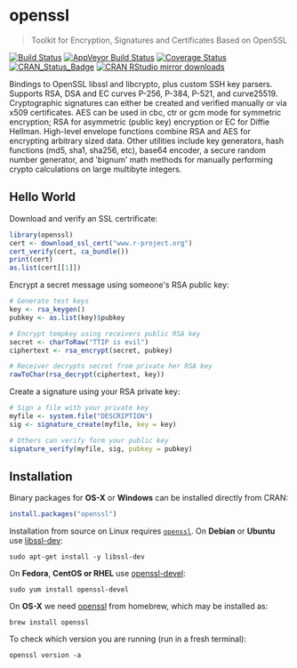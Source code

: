 # openssl

> Toolkit for Encryption, Signatures and Certificates Based on OpenSSL

[![Build Status](https://travis-ci.com/jeroen/openssl.svg?branch=master)](https://travis-ci.com/jeroen/openssl)
[![AppVeyor Build Status](https://ci.appveyor.com/api/projects/status/github/jeroen/openssl?branch=master&svg=true)](https://ci.appveyor.com/project/jeroen/openssl)
[![Coverage Status](https://codecov.io/github/jeroen/openssl/coverage.svg?branch=master)](https://codecov.io/github/jeroen/openssl?branch=master)
[![CRAN_Status_Badge](http://www.r-pkg.org/badges/version/openssl)](http://cran.r-project.org/package=openssl)
[![CRAN RStudio mirror downloads](http://cranlogs.r-pkg.org/badges/openssl)](http://cran.r-project.org/web/packages/openssl/index.html)

Bindings to OpenSSL libssl and libcrypto, plus custom SSH key parsers.
Supports RSA, DSA and EC curves P-256, P-384, P-521, and curve25519. Cryptographic
signatures can either be created and verified manually or via x509 certificates. 
AES can be used in cbc, ctr or gcm mode for symmetric encryption; RSA for asymmetric
(public key) encryption or EC for Diffie Hellman. High-level envelope functions 
combine RSA and AES for encrypting arbitrary sized data. Other utilities include key
generators, hash functions (md5, sha1, sha256, etc), base64 encoder, a secure random
number generator, and 'bignum' math methods for manually performing crypto 
calculations on large multibyte integers.

## Hello World

Download and verify an SSL certrificate:

```r
library(openssl)
cert <- download_ssl_cert("www.r-project.org")
cert_verify(cert, ca_bundle())
print(cert)
as.list(cert[[1]])
```

Encrypt a secret message using someone's RSA public key:

```r
# Generate test keys
key <- rsa_keygen()
pubkey <- as.list(key)$pubkey

# Encrypt tempkey using receivers public RSA key
secret <- charToRaw("TTIP is evil")
ciphertext <- rsa_encrypt(secret, pubkey)

# Receiver decrypts secret from private her RSA key
rawToChar(rsa_decrypt(ciphertext, key))
```

Create a signature using your RSA private key:

```r
# Sign a file with your private key
myfile <- system.file("DESCRIPTION")
sig <- signature_create(myfile, key = key)

# Others can verify form your public key
signature_verify(myfile, sig, pubkey = pubkey)
```

## Installation

Binary packages for __OS-X__ or __Windows__ can be installed directly from CRAN:

```r
install.packages("openssl")
```

Installation from source on Linux requires [`openssl`](http://openssl.org/source). On __Debian__ or __Ubuntu__ use [libssl-dev](https://packages.debian.org/testing/libssl-dev):

```
sudo apt-get install -y libssl-dev
```

On __Fedora__, __CentOS or RHEL__ use [openssl-devel](https://apps.fedoraproject.org/packages/openssl-devel):

```
sudo yum install openssl-devel
````

On __OS-X__ we need [openssl](https://github.com/Homebrew/homebrew-core/blob/master/Formula/openssl.rb) from homebrew, which may be installed as:

```
brew install openssl
```

To check which version you are running (run in a fresh terminal):

```
openssl version -a
```
